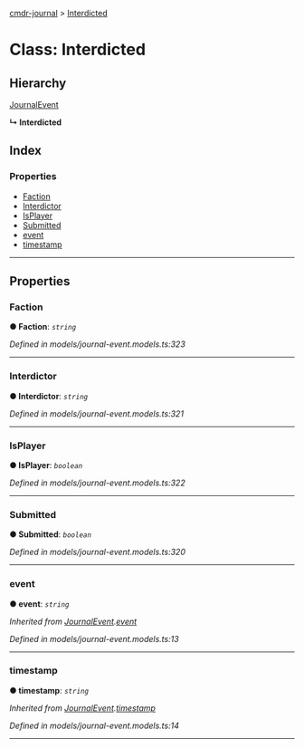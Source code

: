 [cmdr-journal](../README.md) > [Interdicted](../classes/interdicted.md)



# Class: Interdicted

## Hierarchy


 [JournalEvent](journalevent.md)

**↳ Interdicted**







## Index

### Properties

* [Faction](interdicted.md#faction)
* [Interdictor](interdicted.md#interdictor)
* [IsPlayer](interdicted.md#isplayer)
* [Submitted](interdicted.md#submitted)
* [event](interdicted.md#event)
* [timestamp](interdicted.md#timestamp)



---
## Properties
<a id="faction"></a>

###  Faction

**●  Faction**:  *`string`* 

*Defined in models/journal-event.models.ts:323*





___

<a id="interdictor"></a>

###  Interdictor

**●  Interdictor**:  *`string`* 

*Defined in models/journal-event.models.ts:321*





___

<a id="isplayer"></a>

###  IsPlayer

**●  IsPlayer**:  *`boolean`* 

*Defined in models/journal-event.models.ts:322*





___

<a id="submitted"></a>

###  Submitted

**●  Submitted**:  *`boolean`* 

*Defined in models/journal-event.models.ts:320*





___

<a id="event"></a>

###  event

**●  event**:  *`string`* 

*Inherited from [JournalEvent](journalevent.md).[event](journalevent.md#event)*

*Defined in models/journal-event.models.ts:13*





___

<a id="timestamp"></a>

###  timestamp

**●  timestamp**:  *`string`* 

*Inherited from [JournalEvent](journalevent.md).[timestamp](journalevent.md#timestamp)*

*Defined in models/journal-event.models.ts:14*





___


